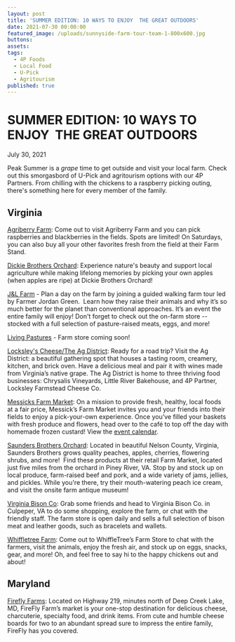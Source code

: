 ```yaml
---
layout: post
title: 'SUMMER EDITION: 10 WAYS TO ENJOY  THE GREAT OUTDOORS'
date: 2021-07-30 00:00:00
featured_image: /uploads/sunnyside-farm-tour-team-1-800x600.jpg
buttons:
assets:
tags:
  - 4P Foods
  - Local Food
  - U-Pick
  - Agritourism
published: true
---
```

<div class="editable"><h1>SUMMER EDITION: 10 WAYS TO ENJOY&nbsp; THE GREAT OUTDOORS</h1><p>July 30, 2021</p><div><p>Peak Summer is a <em>grape </em>time to get outside and visit your local farm. Check out this smorgasbord of U-Pick and agritourism options with our 4P Partners. From chilling with the chickens to a raspberry picking outing, there's something here for every member of the family.&nbsp;</p><h2 class="AlignCenter">Virginia</h2><p><a target="_blank" rel="noopener" href="https://agriberry.com/">Agriberry Farm</a>: Come out to visit Agriberry Farm and you can pick raspberries and blackberries in the fields. Spots are limited! On Saturdays, you can also buy all your other favorites fresh from the field at their Farm Stand.</p><p><a target="_blank" rel="noopener" href="https://www.dickiebrothers.com/">Dickie Brothers Orchard</a>: Experience nature's beauty and support local agriculture while making lifelong memories by picking your own apples (when apples are ripe) at Dickie Brothers Orchard!</p><p><a target="_blank" rel="noopener" href="https://www.jlgreenfarm.com/farm-events">J&amp;L Farm</a> - Plan a day on the farm by joining a guided walking farm tour led by Farmer Jordan Green.&nbsp; Learn how they raise their animals and why it&rsquo;s so much better for the planet than conventional approaches. It&rsquo;s an event the entire family will enjoy! Don't forget to check out the on-farm store --&nbsp; stocked with a full selection of pasture-raised meats, eggs, and more!</p><p><a target="_blank" rel="noopener" href="https://livingpasturesfarm.com/">Living Pastures</a> - Farm store coming soon!</p><p><a target="_blank" rel="noopener" href="https://www.theagdistrict.com/about-the-ag-district">Locksley's Cheese/The Ag District</a>: Ready for a road trip? Visit the Ag District: a beautiful gathering spot that houses a tasting room, creamery, kitchen, and brick oven. Have a delicious meal and pair it with wines made from Virginia&rsquo;s native grape. The Ag District is home to three thriving food businesses: Chrysalis Vineyards, Little River Bakehouse, and 4P Partner, Locksley Farmstead Cheese Co.</p><p><a target="_blank" rel="noopener" href="https://www.messicksfarmmarket.com/">Messicks Farm Market</a>: On a mission to provide fresh, healthy, local foods at a fair price, Messick&rsquo;s Farm Market invites you and your friends into their fields to enjoy a pick-your-own experience. Once you&rsquo;ve filled your baskets with fresh produce and flowers, head over to the caf&eacute; to top off the day with homemade frozen custard! View the <a target="_blank" rel="noopener" href="https://www.messicksfarmmarket.com/calendar/">event calendar</a>.&nbsp;</p><p><a target="_blank" rel="noopener" href="https://www.saundersbrothersfarmmarket.com/">Saunders Brothers Orchard</a>: Located in beautiful Nelson County, Virginia, Saunders Brothers grows quality peaches, apples, cherries, flowering shrubs, and more!&nbsp; Find these products at their retail Farm Market, located just five miles from the orchard in Piney River, VA. Stop by and stock up on local produce, farm-raised beef and pork, and a wide variety of jams, jellies, and pickles. While you're there, try their mouth-watering peach ice cream, and visit the onsite farm antique museum!&nbsp;</p><p><a target="_blank" rel="noopener" href="https://virginiabison.com/">Virginia Bison Co</a>: Grab some friends and head to Virginia Bison Co. in Culpeper, VA to do some shopping, explore the farm, or chat with the friendly staff. The farm store is open daily and sells a full selection of bison meat and leather goods, such as bracelets and wallets.</p><p><a target="_blank" rel="noopener" href="https://whiffletreefarmva.com/">Whiffletree Farm</a>: Come out to WhiffleTree&rsquo;s Farm Store to chat with the farmers, visit the animals, enjoy the fresh air, and stock up on eggs, snacks, gear, and more! Oh, and feel free to say hi to the happy chickens out and about!</p><h2><strong>Maryland</strong></h2><p><a target="_blank" rel="noopener" href="https://www.fireflyfarms.com/">Firefly Farms</a>: Located on Highway 219, minutes north of Deep Creek Lake, MD, FireFly Farm&rsquo;s market is your one-stop destination for delicious cheese, charcuterie, specialty food, and drink items. From cute and humble cheese boards for two to an abundant spread sure to impress the entire family, FireFly has you covered.</p></div></div>
